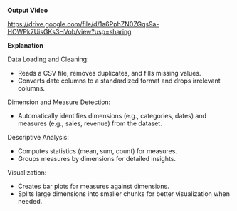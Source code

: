 **Output Video** 

https://drive.google.com/file/d/1a6PphZN0ZGqs9a-HOWPk7UisGKs3HVob/view?usp=sharing

**Explanation**

Data Loading and Cleaning:
- Reads a CSV file, removes duplicates, and fills missing values.
- Converts date columns to a standardized format and drops irrelevant columns.

Dimension and Measure Detection:
- Automatically identifies dimensions (e.g., categories, dates) and measures (e.g., sales, revenue) from the dataset.

Descriptive Analysis:
- Computes statistics (mean, sum, count) for measures.
- Groups measures by dimensions for detailed insights.

Visualization:
- Creates bar plots for measures against dimensions.
- Splits large dimensions into smaller chunks for better visualization when needed.
